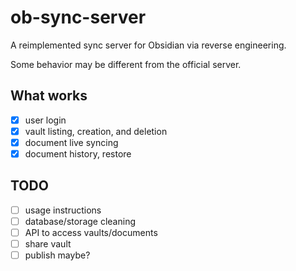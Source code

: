 # ob-sync-server
A reimplemented sync server for Obsidian via reverse engineering.

Some behavior may be different from the official server.

## What works
- [x] user login
- [x] vault listing, creation, and deletion
- [x] document live syncing
- [x] document history, restore

## TODO
- [ ] usage instructions
- [ ] database/storage cleaning
- [ ] API to access vaults/documents
- [ ] share vault
- [ ] publish maybe?